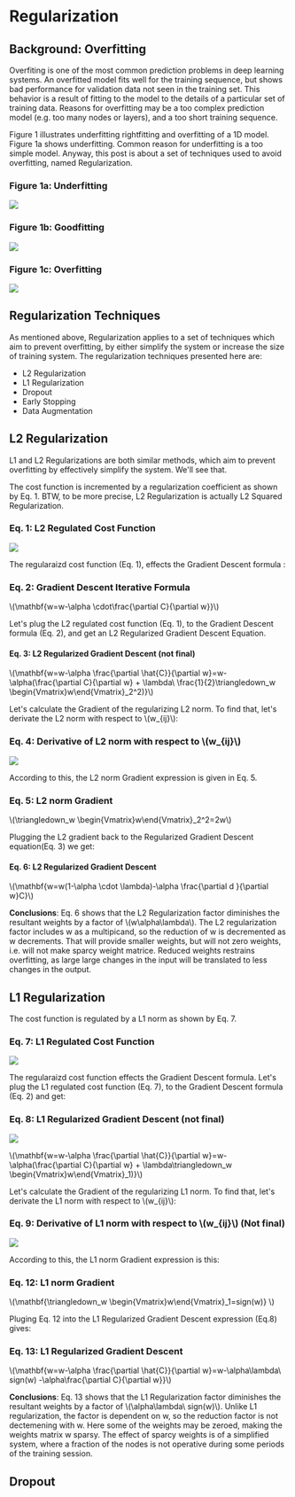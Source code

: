 # Regularization

## Background: Overfitting
Overfiting is one of the most common prediction problems in deep learning systems. An overfitted model fits well for the training sequence, but shows bad performance for validation data not seen in the training set. This behavior is a result of fitting to the model to the details of a particular set of training data. Reasons for overfitting may be a too complex prediction model (e.g. too many nodes or layers), and a too short training sequence. 

Figure 1 illustrates underfitting rightfitting and overfitting of a 1D model. Figure 1a shows underfitting. Common reason for underfitting is a too simple model. Anyway, this post is about a set of techniques used to avoid overfitting, named Regularization.

### Figure 1a: Underfitting

![](../assets/images/regularization/underfitting.png)
 
### Figure 1b: Goodfitting

![](../assets/images/regularization/goodfitting.png)
  
### Figure 1c: Overfitting

![](../assets/images/regularization/overfitting.png)



## Regularization Techniques

As mentioned above, Regularization applies to a set of techniques which aim to prevent overfitting, by either simplify the system or increase the size of training system. The regularization techniques presented here are:

- L2 Regularization
- L1 Regularization
- Dropout
- Early Stopping
- Data Augmentation

## L2 Regularization

L1 and L2 Regularizations are both similar methods, which aim to prevent overfitting by effectively simplify the system. We'll see that.

The cost function is incremented by a regularization coefficient as shown by Eq. 1. BTW, to be more precise, L2 Regularization is actually L2 Squared Regularization.

### Eq. 1: L2 Regulated Cost Function

![](../assets/images/regularization/l2-regularization.svg)


The regularaizd cost function (Eq. 1), effects the Gradient Descent formula :

### Eq. 2: Gradient Descent Iterative Formula

\\(\mathbf{w=w-\alpha \cdot\frac{\partial C}{\partial w}}\\)


Let's plug the L2 regulated cost function (Eq. 1), to the Gradient Descent formula (Eq. 2), and get an L2 Regularized Gradient Descent Equation.

#### Eq. 3: L2 Regularized Gradient Descent (not final)

\\(\mathbf{w=w-\alpha \frac{\partial \hat{C}}{\partial w}=w-\alpha(\frac{\partial C}{\partial w} + \lambda\ \frac{1}{2}\triangledown_w  \begin{Vmatrix}w\end{Vmatrix}_2^2)}\\)


Let's calculate the Gradient of the regularizing L2 norm. To find that, let's derivate the L2 norm with respect to \\(w_{ij}\\):

### Eq. 4: Derivative of L2 norm with respect to \\(w_{ij}\\)

![](../assets/images/regularization/l2-derivative.svg)

According to this, the L2 norm Gradient expression is given in Eq. 5.

### Eq. 5:  L2 norm Gradient


\\(\triangledown_w \begin{Vmatrix}w\end{Vmatrix}_2^2=2w\\)


Plugging the L2 gradient back to the Regularized Gradient Descent equation(Eq. 3) we get:

#### Eq. 6:  L2 Regularized Gradient Descent

\\(\mathbf{w=w(1-\alpha \cdot \lambda)-\alpha \frac{\partial d }{\partial w}C}\\)

**Conclusions**:  Eq. 6 shows that the L2 Regularization factor diminishes the resultant weights by a factor of \\(w\alpha\lambda\\). The L2 regularization factor includes w as a multipicand, so the reduction of w is decremented as w decrements. That will provide smaller weights, but will not zero weights, i.e. will not make sparcy weight matrice. Reduced weights restrains overfitting, as large large changes in the input will be translated to less changes in the output. 

## L1 Regularization

The cost function is regulated by a L1 norm as shown by Eq. 7.

### Eq. 7: L1 Regulated Cost Function

![](../assets/images/regularization/l1-regularization.svg)

The regularaizd cost function effects the Gradient Descent formula. Let's plug the L1 regulated cost function (Eq. 7), to the Gradient Descent formula (Eq. 2) and get:

### Eq. 8: L1 Regularized Gradient Descent (not final)

![](../assets/images/regularization/l1-gradient.svg)


\\(\mathbf{w=w-\alpha \frac{\partial \hat{C}}{\partial w}=w-\alpha(\frac{\partial C}{\partial w} + \lambda\triangledown_w  \begin{Vmatrix}w\end{Vmatrix}_1)}\\)



Let's calculate the Gradient of the regularizing L1 norm. To find that, let's derivate the L1 norm with respect to \\(w_{ij}\\):

### Eq. 9: Derivative of L1 norm with respect to \\(w_{ij}\\) (Not final)

![](../assets/images/regularization/l1-derivative.svg)


According to this, the L1 norm Gradient expression is this:

### Eq. 12:  L1 norm Gradient


\\(\mathbf{\triangledown_w \begin{Vmatrix}w\end{Vmatrix}_1=sign(w)}
\\)


Pluging Eq. 12 into the L1 Regularized Gradient Descent expression (Eq.8) gives:

### Eq. 13: L1 Regularized Gradient Descent

\\(\mathbf{w=w-\alpha \frac{\partial \hat{C}}{\partial w}=w-\alpha\lambda\ sign(w) -\alpha\frac{\partial C}{\partial w}}\\)

**Conclusions**:  Eq. 13 shows that the L1 Regularization factor diminishes the resultant weights by a factor of \\(\alpha\lambda\ sign(w)\\). Unlike L1 regularization, the  factor is dependent on w, so the reduction factor is not dectemening with w. Here some of the weights may be zeroed, making the weights matrix w sparsy. The effect of sparcy weights is of a simplified system, where a fraction of the nodes is not operative during some periods of the training session. 

## Dropout




